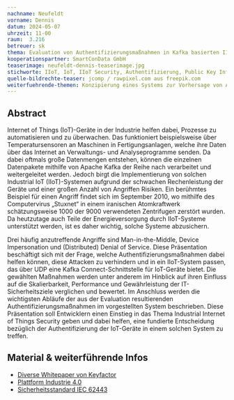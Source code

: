 ```yaml
---
nachname: Neufeldt
vorname: Dennis
datum: 2024-05-07
uhrzeit: 11-00
raum:  3.216
betreuer: sk
thema: Evaluation von Authentifizierungsmaßnahmen in Kafka basierten IIoT Systemen
kooperationspartner: SmartConData GmbH
teaserimage: neufeldt-dennis-teaserimage.jpg
stichworte: IIoT, IoT, IIoT Security, Authentifizierung, Public Key Infrastruktur 
quelle-bildrechte-teaser: jcomp / rawpixel.com aus freepik.com
weiterfuehrende-themen: Konzipierung eines Systems zur Vorhersage von Anomalien in IIoT Systemen | Implementierung und Bewertung einer Datagram Transport Layer Security Schnittstelle für IoT Geräte | Analyse von Blockchain-Technologien zur Gewährleistung der Sicherheit in IIoT systemen 
---
```


## Abstract
Internet of Things (IoT)-Geräte in der Industrie helfen dabei, Prozesse zu automatisieren und zu überwachen. Das funktioniert beispielsweise über Temperatursensoren an Maschinen in Fertigungsanlagen, welche ihre Daten über das Internet an Verwaltungs- und Analyseprogramme senden. Da dabei oftmals große Datenmengen entstehen, können die einzelnen Datenpakete mithilfe von Apache Kafka der Reihe nach verarbeitet und weitergeleitet werden. Jedoch birgt die Implementierung von solchen Industrial IoT (IIoT)-Systemen aufgrund der schwachen Rechenleistung der Geräte und einer großen Anzahl von Angriffen Risiken. Ein berühmtes Beispiel für einen Angriff findet sich im September 2010, wo mithilfe des Computervirus „Stuxnet“ in einem iranischen Atomkraftwerk schätzungsweise 1000 der 9000 verwendeten Zentrifugen zerstört wurden. Da heutzutage auch Teile der Energieversorgung durch IIoT-Systeme unterstützt werden, ist es daher wichtig, solche Systeme abzusichern.

Drei häufig anzutreffende Angriffe sind Man-in-the-Middle, Device Impersonation und (Distributed) Denial of Service. Diese Präsentation beschäftigt sich mit der Frage, welche Authentifizierungsmaßnahmen dabei helfen können, diese Attacken zu verhindern und in ein IIoT-System passen, das über UDP eine Kafka Connect-Schnittstelle für IoT-Geräte bietet. Die gewählten Maßnahmen werden unter anderem im Hinblick auf ihren Einfluss auf die Skalierbarkeit, Performance und Gewährleistung der IT-Sicherheitsziele verglichen und bewertet. Im Anschluss werden die wichtigsten Abläufe der aus der Evaluation resultierenden Authentifizierungsmaßnahmen im vorgestellten System beschrieben. Diese Präsentation soll Entwicklern einen Einstieg in das Thema Industrial Internet of Things Security geben und dabei helfen, eine fundierte Entscheidung bezüglich der Authentifizierung der IoT-Geräte in einem solchen System zu treffen.

## Material & weiterführende Infos
- [Diverse Whitepaper von Keyfactor](https://www.keyfactor.com/resources/)
- [Plattform Industrie 4.0](https://www.plattform-i40.de/IP/Navigation/DE/Home/home.html)
- [Sicherheitsstandard IEC 62443](https://www.pilz.com/de-DE/produkte/industrial-security/security-norm)
